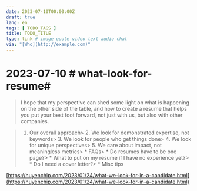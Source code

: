 ```yaml
---
date: 2023-07-10T00:00:00Z
draft: true
lang: en
tags: [ TODO_TAGS ]
title: TODO_TITLE
type: link # image quote video text audio chat
via: "[Who](http://example.com)"
---
```



# 2023-07-10 **# what-look-for-resume**# 


> I hope that my perspective can shed some light on what is happening on the other side of the table, and how to create a resume that helps you put your best foot forward, not just with us, but also with other companies.

> 1. Our overall approach> 2. We look for demonstrated expertise, not keywords> 3. We look for people who get things done> 4. We look for unique perspectives> 5. We care about impact, not meaningless metrics> * FAQs>     * Do resumes have to be one page?>     * What to put on my resume if I have no experience yet?>     * Do I need a cover letter?> * Misc tips

[https://huyenchip.com/2023/01/24/what-we-look-for-in-a-candidate.html](https://huyenchip.com/2023/01/24/what-we-look-for-in-a-candidate.html)

